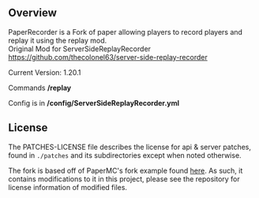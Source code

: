 ## Overview
PaperRecorder is a Fork of paper allowing players to record players and replay it using the replay mod. <br>
Original Mod for ServerSideReplayRecorder https://github.com/thecolonel63/server-side-replay-recorder

Current Version: 1.20.1


Commands **/replay**

Config is in **/config/ServerSideReplayRecorder.yml**

## License
The PATCHES-LICENSE file describes the license for api & server patches,
found in `./patches` and its subdirectories except when noted otherwise.

The fork is based off of PaperMC's fork example found [here](https://github.com/PaperMC/paperweight-examples).
As such, it contains modifications to it in this project, please see the repository for license information
of modified files.
